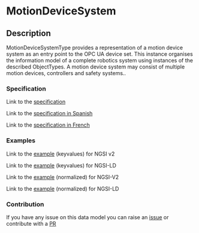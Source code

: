 # MotionDeviceSystem

## Description 

MotionDeviceSystemType provides a representation of a motion device system as an entry point to the OPC UA device set. This instance organises the information model of a complete robotics system using instances of the described ObjectTypes. A motion device system may consist of multiple motion devices, controllers and safety systems..
### Specification

Link to the [specification](https://smart-data-models.github.io/dataModel.OPCUA/MotionDeviceSystem/doc/spec.md)

Link to the [specification in Spanish](https://smart-data-models.github.io/dataModel.OPCUA/MotionDeviceSystem/doc/spec_ES.md)

Link to the [specification in French](https://smart-data-models.github.io/dataModel.OPCUA/MotionDeviceSystem/doc/spec_FR.md)
### Examples

Link to the [example](https://smart-data-models.github.io/dataModel.OPCUA/MotionDeviceSystem/examples/example.json) (keyvalues) for NGSI v2

Link to the [example](https://smart-data-models.github.io/dataModel.OPCUA/MotionDeviceSystem/examples/example.jsonld) (keyvalues) for NGSI-LD

Link to the [example](https://smart-data-models.github.io/dataModel.OPCUA/MotionDeviceSystem/examples/example-normalized.json) (normalized) for NGSI-V2

Link to the [example](https://smart-data-models.github.io/dataModel.OPCUA/MotionDeviceSystem/examples/example-normalized.jsonld) (normalized) for NGSI-LD
### Contribution

 If you have any issue on this data model you can raise an [issue](https://github.com/smart-data-models/dataModel.OPCUA/issues)  or contribute with a [PR](https://github.com/smart-data-models/dataModel.OPCUA/pulls)